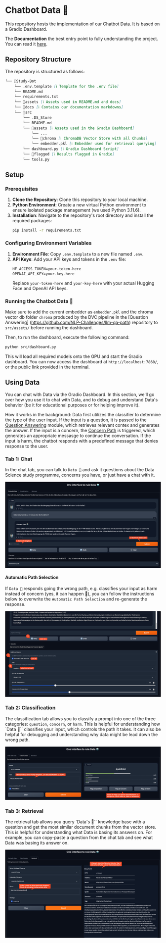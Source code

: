 # Chatbot Data 🤖

This repository hosts the implementation of our Chatbot Data. It is based on a Gradio Dashboard.

The **Documentation** the best entry point to fully understanding the project. You can read it [here](docs/DOCUMENTATION.md).

## Repository Structure

The repository is structured as follows:

```markdown
└── 📁Study-Bot
    └── .env.template [ℹ️ Template for the .env file]
    └── README.md
    └── requirements.txt
    └── 📁assets [ℹ️ Assets used in README.md and docs]
    └── 📁docs [ℹ️ Contains our documentation markdowns]
    └── 📁src
        └── .DS_Store
        └── README.md
        └── 📁assets [ℹ️ Assets used in the Gradio Dashboard]
            └── ...
            └── 📁chroma [ℹ️ ChromaDB Vector Store with all Chunks]
            └── embedder.pkl [ℹ️ Embedder used for retrieval querying]
        └── dashboard.py [ℹ️ Gradio Dashboard Script]
        └── 📁flagged [ℹ️ Results flagged in Gradio]
        └── tools.py
```

## Setup

### Prerequisites

1. **Clone the Repository**: Clone this repository to your local machine.
2. **Python Environment**: Create a new virtual Python environment to ensure isolated package management (we used Python 3.11.6).
3. **Installation**: Navigate to the repository's root directory and install the required packages:
   ```bash
   pip install -r requirements.txt
   ```

### Configuring Environment Variables

1. **Environment File**: Copy `.env.template` to a new file named `.env`.
2. **API Keys**: Add your API keys and tokens in the `.env` file:
   ```
   HF_ACCESS_TOKEN=your-token-here
   OPENAI_API_KEY=your-key-here
   ```
   Replace `your-token-here` and `your-key-here` with your actual Hugging Face and OpenAI API keys.

### Running the Chatbot Data 🤖

Make sure to add the current embedder as `embedder.pkl` and the chroma vector db folder `chroma` produced by the DVC pipeline in the [Question Answering] (https://github.com/NLP-Challenges/llm-qa-path) repository to `src/assets/` before running the dashboard. 

Then, to run the dashboard, execute the following command:

```bash
python src/dashboard.py
```

This will load all required models onto the GPU and start the Gradio dashboard. You can now access the dashboard at `http://localhost:7860/`, or the public link provided in the terminal.

## Using Data

You can chat with Data via the Gradio Dashboard. In this section, we'll go over how you use it to chat with Data, and to debug and understand Data's behavior (be it for educational purposes or for helping improve it).

How it works in the background: Data first utilizes the classifier to determine the type of the user input. If the input is a question, it is passed to the [Question Answering](https://github.com/NLP-Challenges/Study-Bot/blob/main/docs/DOCUMENTATION.md#step-2-question-answering) module, which retrieves relevant contex and generates the answer. If the input is a concern, the [Concern Path](https://github.com/NLP-Challenges/Study-Bot/blob/main/docs/DOCUMENTATION.md#step-3-concern-path) is triggered, which generates an appropriate messasge to continue the conversation. If the input is harm, the chatbot responds with a predefined message that denies response to the user.

### Tab 1: Chat

In the chat tab, you can talk to `Data 🤖` and ask it questions about the Data Science study programme, concerns you have, or just have a chat with it.

![Dashboard](assets/howto_chat.png)

#### Automatic Path Selection

If `Data 🤖` responds going the wrong path, e.g. classifies your input as harm instead of concern (yes, it can happen 🦧), you can follow the instructions below to overwrite the `Automatic Path Selection` and re-generate the response.

![Dashboard](assets/howto_change_path.png)

### Tab 2: Classification

The classification tab allows you to classify a prompt into one of the three categories: `question`, `concern`, or `harm`. This is helpful for understanding how `Data 🤖`` classifies your input, which controls the path it takes. It can also be helpful for debugging and understanding why data might be lead down the wrong path.

![Dashboard](assets/howto_classify.png)

### Tab 3: Retrieval

The retrieval tab allows you query `Data's 🤖`` knowledge base with a question and get the most similar document chunks from the vector store. This is helpful for understanding what Data is basing its answers on. For example, you can copy-paste a question from the chat tab and see what Data was basing its answer on.

![Dashboard](assets/howto_retrieval.png)
